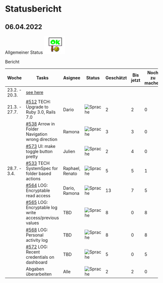 # Statusbericht
## 06.04.2022
Allgemeiner Status ![Status](https://github.com/RamonaChristen/PSE-Documents/blob/main/public/images/status_ok.jpg?raw=true)

Bericht


| Woche        | Tasks       | Asignee   | Status | Geschätzt  | Bis jetzt  | Noch zu machen|
| ------------ | ----------- | -------   | -------| -----------|----------- | ------|
| 23.2. - 20.3.| [see here](ArbeitsplanPSECryptopus.pdf)
| 21.3. - 27.7.| [#512](https://github.com/puzzle/cryptopus/issues/512) TECH: Upgrade to Ruby 3.0, Rails 7.0 | Dario | ![Sprache](https://img.shields.io/badge/Status-DONE-dark_green) | 2 | 2 | 0 |    
|              | [#538](https://github.com/puzzle/cryptopus/issues/538) Arrow in Folder Navigation wrong direction | Ramona  | ![Sprache](https://img.shields.io/badge/Status-DONE-dark_green) |3 | 3 | 0 |    
|              | [#573](https://github.com/puzzle/cryptopus/issues/573)  UI: make toggle button pretty | Julien | ![Sprache](https://img.shields.io/badge/Status-Done-dark_green)| 2 | 4 | 0 |     
| 28.7. - 3.4. | [#533](https://github.com/puzzle/cryptopus/issues/533) TECH SystemSpec for folder based actions | Raphael, Renato |![Sprache](https://img.shields.io/badge/Status-OK-green) | 5 | 5 | 1 |    
|              | [#564](https://github.com/puzzle/cryptopus/issues/564) LOG: Encryptable read access | Dario, Ramona | ![Sprache](https://img.shields.io/badge/Status-OK-green) | 13 | 7 | 5 |
|              | [#565](https://github.com/puzzle/cryptopus/issues/565) LOG: Encryptable log write access/previous values | TBD | ![Sprache](https://img.shields.io/badge/Status-OK-green) | 8 | 0 | 8 |              
|              | [#568](https://github.com/puzzle/cryptopus/issues/568) LOG: Personal activity log | TBD    | ![Sprache](https://img.shields.io/badge/Status-OK-green)  |8 | 0 | 8 |    
|              | [#572](https://github.com/puzzle/cryptopus/issues/572) LOG: Recent credentials on dashboard | TBD | ![Sprache](https://img.shields.io/badge/Status-OK-green) |5 | 0 | 5 |    
|              | Abgaben überarbeiten  | Alle | ![Sprache](https://img.shields.io/badge/Status-DONE-dark_green) | 2 | 2 | 0 |  
